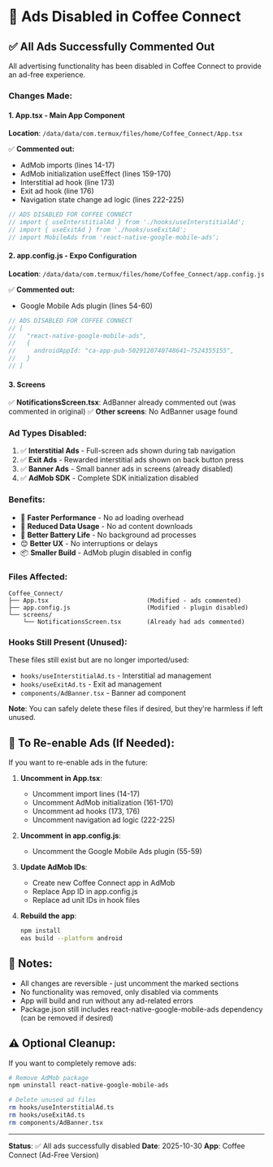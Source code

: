 # 🚫 Ads Disabled in Coffee Connect

## ✅ All Ads Successfully Commented Out

All advertising functionality has been disabled in Coffee Connect to provide an ad-free experience.

### Changes Made:

#### 1. App.tsx - Main App Component
**Location**: `/data/data/com.termux/files/home/Coffee_Connect/App.tsx`

✅ **Commented out:**
- AdMob imports (lines 14-17)
- AdMob initialization useEffect (lines 159-170)
- Interstitial ad hook (line 173)
- Exit ad hook (line 176)
- Navigation state change ad logic (lines 222-225)

```javascript
// ADS DISABLED FOR COFFEE CONNECT
// import { useInterstitialAd } from './hooks/useInterstitialAd';
// import { useExitAd } from './hooks/useExitAd';
// import MobileAds from 'react-native-google-mobile-ads';
```

#### 2. app.config.js - Expo Configuration
**Location**: `/data/data/com.termux/files/home/Coffee_Connect/app.config.js`

✅ **Commented out:**
- Google Mobile Ads plugin (lines 54-60)

```javascript
// ADS DISABLED FOR COFFEE CONNECT
// [
//   "react-native-google-mobile-ads",
//   {
//     androidAppId: "ca-app-pub-5029120740748641~7524355155",
//   }
// ]
```

#### 3. Screens
✅ **NotificationsScreen.tsx**: AdBanner already commented out (was commented in original)
✅ **Other screens**: No AdBanner usage found

### Ad Types Disabled:

1. ✅ **Interstitial Ads** - Full-screen ads shown during tab navigation
2. ✅ **Exit Ads** - Rewarded interstitial ads shown on back button press
3. ✅ **Banner Ads** - Small banner ads in screens (already disabled)
4. ✅ **AdMob SDK** - Complete SDK initialization disabled

### Benefits:

- 🚀 **Faster Performance** - No ad loading overhead
- 💾 **Reduced Data Usage** - No ad content downloads
- 🔋 **Better Battery Life** - No background ad processes
- 😊 **Better UX** - No interruptions or delays
- 📦 **Smaller Build** - AdMob plugin disabled in config

### Files Affected:

```
Coffee_Connect/
├── App.tsx                           (Modified - ads commented)
├── app.config.js                     (Modified - plugin disabled)
└── screens/
    └── NotificationsScreen.tsx       (Already had ads commented)
```

### Hooks Still Present (Unused):

These files still exist but are no longer imported/used:
- `hooks/useInterstitialAd.ts` - Interstitial ad management
- `hooks/useExitAd.ts` - Exit ad management
- `components/AdBanner.tsx` - Banner ad component

**Note**: You can safely delete these files if desired, but they're harmless if left unused.

## 🔄 To Re-enable Ads (If Needed):

If you want to re-enable ads in the future:

1. **Uncomment in App.tsx**:
   - Uncomment import lines (14-17)
   - Uncomment AdMob initialization (161-170)
   - Uncomment ad hooks (173, 176)
   - Uncomment navigation ad logic (222-225)

2. **Uncomment in app.config.js**:
   - Uncomment the Google Mobile Ads plugin (55-59)

3. **Update AdMob IDs**:
   - Create new Coffee Connect app in AdMob
   - Replace App ID in app.config.js
   - Replace ad unit IDs in hook files

4. **Rebuild the app**:
   ```bash
   npm install
   eas build --platform android
   ```

## 📝 Notes:

- All changes are reversible - just uncomment the marked sections
- No functionality was removed, only disabled via comments
- App will build and run without any ad-related errors
- Package.json still includes react-native-google-mobile-ads dependency (can be removed if desired)

## ⚠️ Optional Cleanup:

If you want to completely remove ads:

```bash
# Remove AdMob package
npm uninstall react-native-google-mobile-ads

# Delete unused ad files
rm hooks/useInterstitialAd.ts
rm hooks/useExitAd.ts
rm components/AdBanner.tsx
```

---

**Status**: ✅ All ads successfully disabled
**Date**: 2025-10-30
**App**: Coffee Connect (Ad-Free Version)
